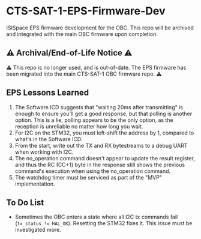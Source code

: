 # CTS-SAT-1-EPS-Firmware-Dev
ISISpace EPS firmware development for the OBC. This repo will be archived and integrated with the main OBC firmware upon completion.

## ⚠️ Archival/End-of-Life Notice ⚠️

⚠️ This repo is no longer used, and is out-of-date. The EPS firmware has been migrated into the main CTS-SAT-1 OBC firmware repo. ⚠️


## EPS Lessons Learned
1. The Software ICD suggests that "waiting 20ms after transmitting" is enough to ensure you'll get a good response, but that polling is another option. This is a lie; polling appears to be the only option, as the reception is unreliable no matter how long you wait.
2. For I2C on the STM32, you must left-shift the address by 1, compared to what's in the Software ICD.
3. From the start, write out the TX and RX bytestreams to a debug UART when working with I2C.
4. The no_operation command doesn't appear to update the result register, and thus the RC (CC+1) byte in the response still shows the previous command's execution when using the no_operation command.
5. The watchdog timer must be serviced as part of the "MVP" implementation.

## To Do List
* Sometimes the OBC enters a state where all I2C tx commands fail (`tx_status != HAL_OK`). Resetting the STM32 fixes it. This issue must be investigated more.
